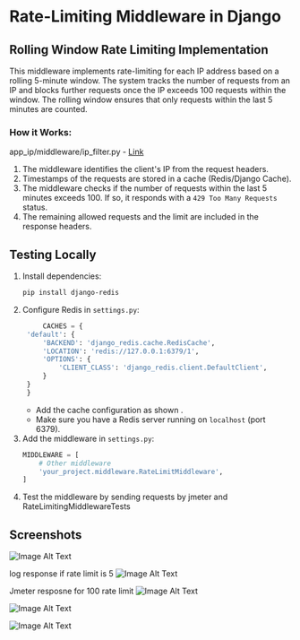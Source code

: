 

# Rate-Limiting Middleware in Django

## Rolling Window Rate Limiting Implementation

This middleware implements rate-limiting for each IP address based on a rolling 5-minute window. The system tracks the number of requests from an IP and blocks further requests once the IP exceeds 100 requests within the window. The rolling window ensures that only requests within the last 5 minutes are counted.

### How it Works:
app_ip/middleware/ip_filter.py - [Link](app_ip/middleware/ip_filter.py)
1. The middleware identifies the client's IP from the request headers.
2. Timestamps of the requests are stored in a cache (Redis/Django Cache).
3. The middleware checks if the number of requests within the last 5 minutes exceeds 100. If so, it responds with a `429 Too Many Requests` status.
4. The remaining allowed requests and the limit are included in the response headers.

## Testing Locally

1. Install dependencies:
    ```bash
    pip install django-redis
    ```
2. Configure Redis in `settings.py`:
   ```python
        CACHES = {
    'default': {
        'BACKEND': 'django_redis.cache.RedisCache',
        'LOCATION': 'redis://127.0.0.1:6379/1',
        'OPTIONS': {
            'CLIENT_CLASS': 'django_redis.client.DefaultClient',
        }
    }
    }
    ```
    - Add the cache configuration as shown .
    - Make sure you have a Redis server running on `localhost` (port 6379).
4. Add the middleware in `settings.py`:
    ```python
    MIDDLEWARE = [
        # Other middleware
        'your_project.middleware.RateLimitMiddleware',
    ]
    ```
5. Test the middleware by sending requests by jmeter and RateLimitingMiddlewareTests


## Screenshots

![Image Alt Text](ss.png)

log response if rate limit is 5
![Image Alt Text](test.png)


Jmeter resposne for 100 rate limit
![Image Alt Text](jmeter1.png)

![Image Alt Text](jmeter2.png)

![Image Alt Text](jmeter3.png)




